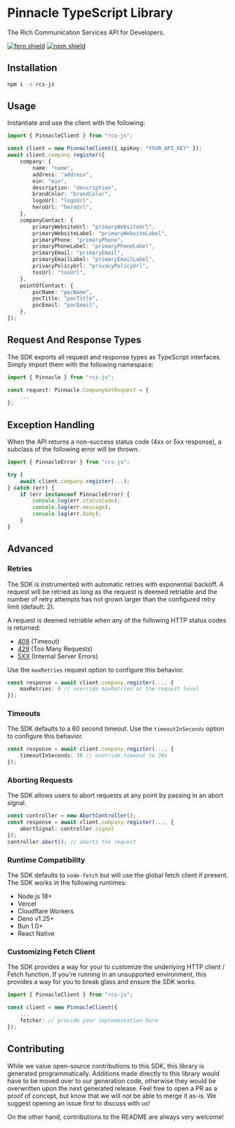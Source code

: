 # Pinnacle TypeScript Library
The Rich Communication Services API for Developers.

[![fern shield](https://img.shields.io/badge/%F0%9F%8C%BF-Built%20with%20Fern-brightgreen)](https://buildwithfern.com?utm_source=github&utm_medium=github&utm_campaign=readme&utm_source=https%3A%2F%2Fgithub.com%2Fpinnacle-dev%2Frcs-js)
[![npm shield](https://img.shields.io/npm/v/rcs-js)](https://www.npmjs.com/package/rcs-js)

## Installation

```sh
npm i -s rcs-js
```

## Usage

Instantiate and use the client with the following:

```typescript
import { PinnacleClient } from "rcs-js";

const client = new PinnacleClient({ apiKey: "YOUR_API_KEY" });
await client.company.register({
    company: {
        name: "name",
        address: "address",
        ein: "ein",
        description: "description",
        brandColor: "brandColor",
        logoUrl: "logoUrl",
        heroUrl: "heroUrl",
    },
    companyContact: {
        primaryWebsiteUrl: "primaryWebsiteUrl",
        primaryWebsiteLabel: "primaryWebsiteLabel",
        primaryPhone: "primaryPhone",
        primaryPhoneLabel: "primaryPhoneLabel",
        primaryEmail: "primaryEmail",
        primaryEmailLabel: "primaryEmailLabel",
        privacyPolicyUrl: "privacyPolicyUrl",
        tosUrl: "tosUrl",
    },
    pointOfContact: {
        pocName: "pocName",
        pocTitle: "pocTitle",
        pocEmail: "pocEmail",
    },
});
```

## Request And Response Types

The SDK exports all request and response types as TypeScript interfaces. Simply import them with the
following namespace:

```typescript
import { Pinnacle } from "rcs-js";

const request: Pinnacle.CompanyGetRequest = {
    ...
};
```

## Exception Handling

When the API returns a non-success status code (4xx or 5xx response), a subclass of the following error
will be thrown.

```typescript
import { PinnacleError } from "rcs-js";

try {
    await client.company.register(...);
} catch (err) {
    if (err instanceof PinnacleError) {
        console.log(err.statusCode);
        console.log(err.message);
        console.log(err.body);
    }
}
```

## Advanced

### Retries

The SDK is instrumented with automatic retries with exponential backoff. A request will be retried as long
as the request is deemed retriable and the number of retry attempts has not grown larger than the configured
retry limit (default: 2).

A request is deemed retriable when any of the following HTTP status codes is returned:

-   [408](https://developer.mozilla.org/en-US/docs/Web/HTTP/Status/408) (Timeout)
-   [429](https://developer.mozilla.org/en-US/docs/Web/HTTP/Status/429) (Too Many Requests)
-   [5XX](https://developer.mozilla.org/en-US/docs/Web/HTTP/Status/500) (Internal Server Errors)

Use the `maxRetries` request option to configure this behavior.

```typescript
const response = await client.company.register(..., {
    maxRetries: 0 // override maxRetries at the request level
});
```

### Timeouts

The SDK defaults to a 60 second timeout. Use the `timeoutInSeconds` option to configure this behavior.

```typescript
const response = await client.company.register(..., {
    timeoutInSeconds: 30 // override timeout to 30s
});
```

### Aborting Requests

The SDK allows users to abort requests at any point by passing in an abort signal.

```typescript
const controller = new AbortController();
const response = await client.company.register(..., {
    abortSignal: controller.signal
});
controller.abort(); // aborts the request
```

### Runtime Compatibility

The SDK defaults to `node-fetch` but will use the global fetch client if present. The SDK works in the following
runtimes:

-   Node.js 18+
-   Vercel
-   Cloudflare Workers
-   Deno v1.25+
-   Bun 1.0+
-   React Native

### Customizing Fetch Client

The SDK provides a way for your to customize the underlying HTTP client / Fetch function. If you're running in an
unsupported environment, this provides a way for you to break glass and ensure the SDK works.

```typescript
import { PinnacleClient } from "rcs-js";

const client = new PinnacleClient({
    ...
    fetcher: // provide your implementation here
});
```

## Contributing

While we value open-source contributions to this SDK, this library is generated programmatically.
Additions made directly to this library would have to be moved over to our generation code,
otherwise they would be overwritten upon the next generated release. Feel free to open a PR as
a proof of concept, but know that we will not be able to merge it as-is. We suggest opening
an issue first to discuss with us!

On the other hand, contributions to the README are always very welcome!
